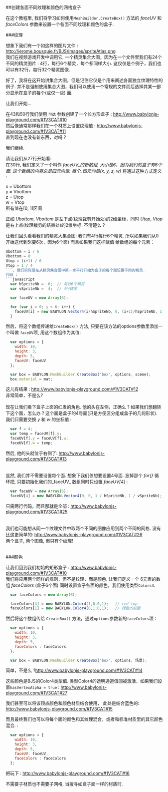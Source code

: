 ##创建各面不同纹理和颜色的网格盒子

在这个教程里, 我们将学习如何使用`MeshBuilder.CreateBox()` 方法的 _faceUV_ 和 _faceColors_ 参数来设置一个各面不同纹理和颜色的盒子.


###纹理


想象下我们有一个如这样的图片文件 : http://jerome.bousquie.fr/BJS/images/spriteAtlas.png  
我们在视频游戏开发中调用它,  一个精灵集合大图，因为在一个文件里我们有24个不同的精灵图片 : 4行，每行6个精灵，每个都同样大小. 这仅仅是个例子，我们也可以有32行，每行32个精灵图像.    

好了，我将在这开始讲集合大图，但是记住它仅是个用来阐述各面独立纹理特性的例子. 并不是强制使用集合大图，我们可以使用一个常规的文件而后选择其某一部分显示在盒子的每个(或仅一些) 面.  

让我们开始...

在43和50行我们使用 `可选` 参数创建了一个长方形盒子 : http://www.babylonjs-playground.com/#1V3CAT#10  
然后像通常那样我们在一个材质上设置纹理值 : http://www.babylonjs-playground.com/#1V3CAT#11    
直到现在也没有新东西，对吗 ?  

我们继续.

 请让我们从27行开始看:  
在30行, 我们定义了一个叫作 _faceUV_的新数组, 大小是6，因为我们的盒子有6个面. 这个数组的内容总是四元向量.
每个_四元向量(x, y, z, w)_ 将通过这种方式定义 :  

x = Ubottom  
y = Vbottom  
z = Utop   
w = Vtop  
所有值在[0, 1]区间

正如 _Ubottom_, _Vbottom_ 是左下点(纹理裁剪开始处)的2维坐标，同时 _Utop_, _Vtop_ 是右上点(纹理裁剪的结束处)的2维坐标.
不清楚么 ?  

让我们回头看看我们的精灵大集合图: 我们有4行每行6个精灵.
所以如果我们从0开始迭代到5(要6次，因为6个面) 而且如果我们这样赋值
给数组的每个元素：  
```javascript
Ubottom = i / 6
Vbottom = 0
Utop = (i+1) / 6
Vtop = 1 / 4
```, 我们实际是在从精灵集合图中第一水平行开始为盒子的每个面设置不同的精灵.
代码 :
```javascript
  var hSpriteNb =  6;  // 每行6个精灵
  var vSpriteNb =  4;  // 4行精灵

  var faceUV = new Array(6);

  for (var i = 0; i < 6; i++) {
    faceUV[i] = new BABYLON.Vector4(i/hSpriteNb, 0, (i+1)/hSpriteNb, 1 / vSpriteNb);
  }
```
然后，将这个数组传递给`CreateBox()` 方法, 只要在该方法的options参数里添加一个叫做 `faceUV`项, 用这个数组作为其值:  
```javascript
  var options = {
    width: 10,
    height: 3,
    depth: 5,
    faceUV: faceUV
  };

  var box = BABYLON.MeshBuilder.CreateBox('box', options, scene);
  box.material = mat;
```
这儿有结果 : http://www.babylonjs-playground.com/#1V3CAT#12  
非常简单，不是么?
<br/>
<br/>
现在让我们看下盒子上面的红发的角色. 他的头在左侧，正确么 ?
如果我们想翻转下这个面，怎么办 ?
这个面是盒子的4号面(只是方便区分组成盒子的几何形状). 我们只需要交换 _y_ 和 _w_ 的坐标值 :  
```javascript
  var f = 4;
  var temp = faceUV[f].y;
  faceUV[f].y = faceUV[f].w;
  faceUV[f].w = temp;
```
然后, 他的头就位于右侧了: http://www.babylonjs-playground.com/#1V3CAT#13  
<br/>
<br/>
显然, 我们并不需要设置每个面.
想象下我们仅想要设置4号面.
忘掉那个 _for{}_ 循环把, 只要初始化我们的_faceUV_ 数组同时只设置 _faceUV[4]_ :  
```javascript
  var faceUV = new Array(6);
  faceUV[4] = new BABYLON.Vector4(0, 0, 1 / hSpriteNb, 1 / vSpriteNb);
```
只需两行代码，而且那就是全部 : http://www.babylonjs-playground.com/#1V3CAT#25  
<br/>
<br/>
我们也可能想从同一个纹理文件中取两个不同的图像应用到两个不同的网格.
没有比这更简单的: http://www.babylonjs-playground.com/#1V3CAT#26    
两个盒子, 两个图像, 但只有个纹理!
<br/>
<br/>

###颜色

让我们回到我们初始的矩形盒子 : http://www.babylonjs-playground.com/#1V3CAT#10   
我们将应用两个同样的规则，但不是纹理，而是颜色.
让我们定义一个 6元素的数组 _faceColors_ (盒子6个面) 同时设置盒子各面的颜色，我们使用类型`Colors4`.
```javascript
  var faceColors = new Array(6);

  faceColors[4] = new BABYLON.Color4(1,0,0,1);   // red top
  faceColors[1] = new BABYLON.Color4(0,1,0,1);   // 绿色的前面
```
然后将这个数组传给 `CreateBox()` 方法，通过`options`参数新的`faceColors`项：     
```javascript
  var options = {
    width: 10,
    height: 3,
    depth: 5,
    faceColors : faceColors
  };

  var box = BABYLON.MeshBuilder.CreateBox('box', options, 场景);
```
简单，不是么 ?http://www.babylonjs-playground.com/#1V3CAT#14  

这些颜色是BJS的Color4类型值. 类型Color4的透明通道值回被激活，如果我们设置`hasVertexAlpha = true` : http://www.babylonjs-playground.com/#1V3CAT#27  

我们甚至可以将该顶点颜色和颜色材质结合使用， 此处是结合蓝色的:  http://www.babylonjs-playground.com/#1V3CAT#15  

而且最终我们也可以将每个面的颜色和其纹理混合，或者和标准材质里的其它颜色混合. :  
```javascript
  var options = {
    width: 10,
    height: 3,
    depth: 5,
    faceUV: faceUV,
    faceColors : faceColors
  };
```
把玩下 : http://www.babylonjs-playground.com/#1V3CAT#16  

不需要子材质也不需要子网格, 当搜寻如盒子面一样的材质时.

